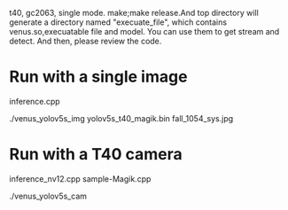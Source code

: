 t40, gc2063, single mode.
make;make release.And top directory will generate a directory named "execuate_file", which contains venus.so,execuatable file and model. You can use them to get stream and detect. And then, please review the code.


# Run with a single image
inference.cpp

./venus_yolov5s_img yolov5s_t40_magik.bin fall_1054_sys.jpg

# Run with a T40 camera
inference_nv12.cpp sample-Magik.cpp

./venus_yolov5s_cam
